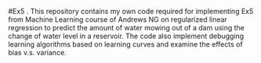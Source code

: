 #Ex5
.
This repository contains my own code required for implementing Ex5 from Machine Learning course of Andrews NG on regularized linear regression to predict the amount of water mowing out of a dam using the change of water level in a reservoir. The code also implement debugging learning algorithms based on learning curves and examine the effects of bias v.s. variance.

